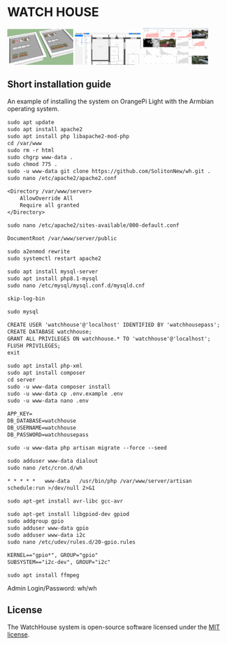 # WATCH HOUSE
<p>
<img src="logo.png" width="30%">
<img src="logo_2.png" width="30%">
<img src="logo_3.png" width="30%">
</p>

## Short installation guide

An example of installing the system on OrangePi Light with the Armbian operating system.

```
sudo apt update
sudo apt install apache2
sudo apt install php libapache2-mod-php
cd /var/www
sudo rm -r html
sudo chgrp www-data .
sudo chmod 775 .
sudo -u www-data git clone https://github.com/SolitonNew/wh.git .
sudo nano /etc/apache2/apache2.conf
```
```
<Directory /var/www/server>
	AllowOverride All
	Require all granted
</Directory>
```
```
sudo nano /etc/apache2/sites-available/000-default.conf
```
```
DocumentRoot /var/www/server/public
```
```
sudo a2enmod rewrite
sudo systemctl restart apache2
```
```
sudo apt install mysql-server
sudo apt install php8.1-mysql
sudo nano /etc/mysql/mysql.conf.d/mysqld.cnf
```
```
skip-log-bin
```
```
sudo mysql
```
```
CREATE USER 'watchhouse'@'localhost' IDENTIFIED BY 'watchhousepass';
CREATE DATABASE watchhouse;
GRANT ALL PRIVILEGES ON watchhouse.* TO 'watchhouse'@'localhost';
FLUSH PRIVILEGES;
exit
```
```
sudo apt install php-xml
sudo apt install composer
cd server
sudo -u www-data composer install
sudo -u www-data cp .env.example .env
sudo -u www-data nano .env
```
```
APP_KEY=
DB_DATABASE=watchhouse
DB_USERNAME=watchhouse
DB_PASSWORD=watchhousepass
```
```
sudo -u www-data php artisan migrate --force --seed
```
```
sudo adduser www-data dialout
sudo nano /etc/cron.d/wh
```
```
* * * * *   www-data   /usr/bin/php /var/www/server/artisan schedule:run >/dev/null 2>&1
```
```
sudo apt-get install avr-libc gcc-avr
```
```
sudo apt-get install libgpiod-dev gpiod
sudo addgroup gpio
sudo adduser www-data gpio
sudo adduser www-data i2c
sudo nano /etc/udev/rules.d/20-gpio.rules
```
```
KERNEL=="gpio*", GROUP="gpio"
SUBSYSTEM=="i2c-dev", GROUP="i2c"
```
```
sudo apt install ffmpeg
```

Admin Login/Password: wh/wh

## License

The WatchHouse system is open-source software licensed under the [MIT license](https://opensource.org/licenses/MIT).

